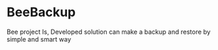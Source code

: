 # BeeBackup
Bee project Is, Developed solution can make a backup and restore by simple and smart way
